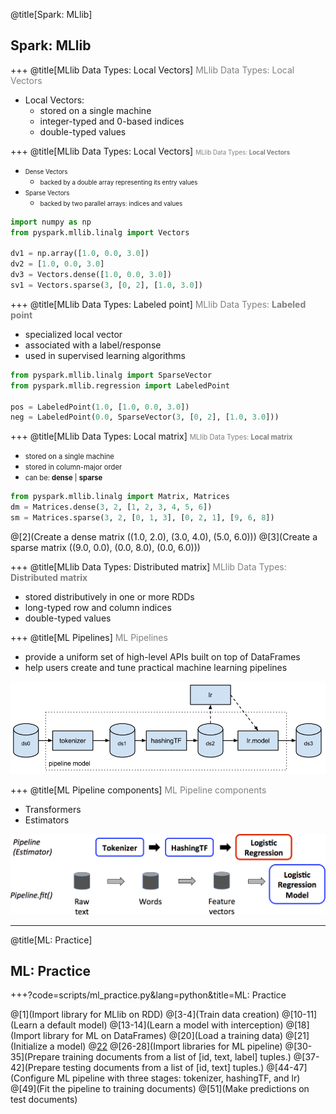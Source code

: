 @title[Spark: MLlib]
## Spark: MLlib

+++
@title[MLlib Data Types: Local Vectors]
<span style="color:gray; font-size:1em">MLlib Data Types: Local Vectors </span>
* Local Vectors:
    - stored on a single machine
    - integer-typed and 0-based indices
    - double-typed values

+++
@title[MLlib Data Types: Local Vectors]
<span style="color:gray; font-size:0.7em">MLlib Data Types: __Local Vectors__ </span>
- <span style="font-size:0.7em">Dense Vectors</span>
    + <span style="font-size:0.7em">backed by a double array representing its entry values</span>
- <span style="font-size:0.7em">Sparse Vectors</span>
    + <span style="font-size:0.7em">backed by two parallel arrays: indices and values</span>

```python
import numpy as np
from pyspark.mllib.linalg import Vectors

dv1 = np.array([1.0, 0.0, 3.0])
dv2 = [1.0, 0.0, 3.0]
dv3 = Vectors.dense([1.0, 0.0, 3.0])
sv1 = Vectors.sparse(3, [0, 2], [1.0, 3.0])

```

+++
@title[MLlib Data Types: Labeled point]
<span style="color:gray; font-size:1em">MLlib Data Types: __Labeled point__ </span>
- specialized local vector
- associated with a label/response
- used in supervised learning algorithms

```python
from pyspark.mllib.linalg import SparseVector
from pyspark.mllib.regression import LabeledPoint

pos = LabeledPoint(1.0, [1.0, 0.0, 3.0])
neg = LabeledPoint(0.0, SparseVector(3, [0, 2], [1.0, 3.0]))
```

+++
@title[MLlib Data Types: Local matrix]
<span style="color:gray; font-size:0.8em">MLlib Data Types: __Local matrix__ </span>
- <span style="font-size:0.8em">stored on a single machine</span>
- <span style="font-size:0.8em">stored in column-major order</span>
- <span style="font-size:0.8em">can be: __dense__ | __sparse__</span>
```python
from pyspark.mllib.linalg import Matrix, Matrices
dm = Matrices.dense(3, 2, [1, 2, 3, 4, 5, 6])
sm = Matrices.sparse(3, 2, [0, 1, 3], [0, 2, 1], [9, 6, 8])
```
@[2](Create a dense matrix ((1.0, 2.0), (3.0, 4.0), (5.0, 6.0)))
@[3](Create a sparse matrix ((9.0, 0.0), (0.0, 8.0), (0.0, 6.0)))

+++
@title[MLlib Data Types: Distributed matrix]
<span style="color:gray; font-size:1em">MLlib Data Types: __Distributed matrix__ </span>
- stored distributively in one or more RDDs
- long-typed row and column indices
- double-typed values

+++
@title[ML Pipelines]
<span style="color:gray; font-size:1em">ML Pipelines </span>
* provide a uniform set of high-level APIs built on top of DataFrames
* help users create and tune practical machine learning pipelines

![Image-Absolute](pics/pipeline-1.png)

+++
@title[ML Pipeline components]
<span style="color:gray; font-size:1em">ML Pipeline components </span>

* Transformers
* Estimators

![Image-Absolute](pics/ml-Pipeline.png)

---
@title[ML: Practice]
## ML: Practice

+++?code=scripts/ml_practice.py&lang=python&title=ML: Practice

@[1](Import library for MLlib on RDD)
@[3-4](Train data creation)
@[10-11](Learn a default model)
@[13-14](Learn a model with interception)
@[18](Import library for ML on DataFrames)
@[20](Load a training data)
@[21](Initialize a model)
@[22](Fit)
@[26-28](Import libraries for ML pipeline)
@[30-35](Prepare training documents from a list of [id, text, label] tuples.)
@[37-42](Prepare testing documents from a list of [id, text] tuples.)
@[44-47](Configure ML pipeline with three stages: tokenizer, hashingTF, and lr)
@[49](Fit the pipeline to training documents)
@[51](Make predictions on test documents)